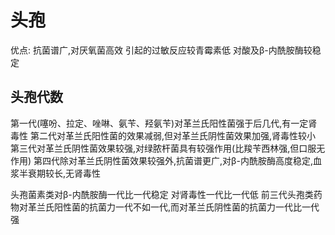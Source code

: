 # 头孢
优点:
抗菌谱广,对厌氧菌高效
引起的过敏反应较青霉素低
对酸及β-内酰胺酶较稳定
## 头孢代数
第一代(噻吩、拉定、唑啉、氨苄、羟氨苄)对革兰氏阳性菌强于后几代,有一定肾毒性
第二代对革兰氏阳性菌的效果减弱,但对革兰氏阴性菌效果加强,肾毒性较小
第三代对革兰氏阴性菌效果较强,对绿脓杆菌具有较强作用(比羧苄西林强,但口服无作用)
第四代除对革兰氏阴性菌效果较强外,抗菌谱更广,对β-内酰胺酶高度稳定,血浆半衰期较长,无肾毒性

头孢菌素类对β-内酰胺酶一代比一代稳定
对肾毒性一代比一代低
前三代头孢类药物对革兰氏阳性菌的抗菌力一代不如一代,而对革兰氏阴性菌的抗菌力一代比一代强
